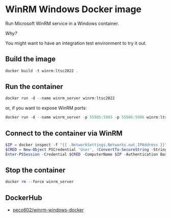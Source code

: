 # WinRM Windows Docker image

Run Microsoft WinRM service in a Windows container.

*Why?*

You might want to have an integration test environment to try it out.

## Build the image

```ps1
docker build -t winrm:ltsc2022 .
```

## Run the container

```ps1
docker run -d --name winrm_server winrm:ltsc2022
```

or, if you want to expose WinRM ports:

```ps1
docker run -d --name winrm_server -p 55985:5985 -p 55986:5986 winrm:ltsc2022
```

## Connect to the container via WinRM

```ps1
$IP = docker inspect -f "{{ .NetworkSettings.Networks.nat.IPAddress }}" winrm_server
$CRED = New-Object PSCredential 'User', (ConvertTo-SecureString -String 'Password12345!' -AsPlainText -Force)
Enter-PSSession -Credential $CRED -ComputerName $IP -Authentication Basic -UseSSL -SessionOption (New-PSSessionOption -SkipCACheck -SkipCNCheck)
```

## Stop the container

```ps1
docker rm --force winrm_server
```

## DockerHub

- [peco602/winrm-windows-docker](https://hub.docker.com/r/peco602/winrm-windows-docker)
